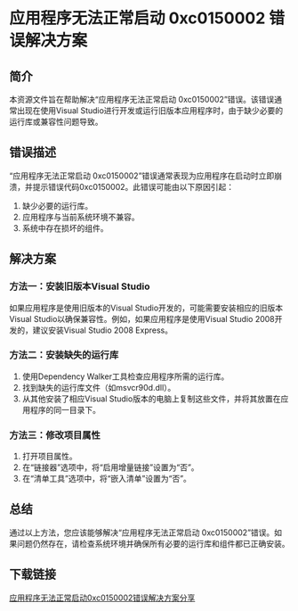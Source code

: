 # 应用程序无法正常启动 0xc0150002 错误解决方案

## 简介

本资源文件旨在帮助解决“应用程序无法正常启动 0xc0150002”错误。该错误通常出现在使用Visual Studio进行开发或运行旧版本应用程序时，由于缺少必要的运行库或兼容性问题导致。

## 错误描述

“应用程序无法正常启动 0xc0150002”错误通常表现为应用程序在启动时立即崩溃，并提示错误代码0xc0150002。此错误可能由以下原因引起：

1. 缺少必要的运行库。
2. 应用程序与当前系统环境不兼容。
3. 系统中存在损坏的组件。

## 解决方案

### 方法一：安装旧版本Visual Studio

如果应用程序是使用旧版本的Visual Studio开发的，可能需要安装相应的旧版本Visual Studio以确保兼容性。例如，如果应用程序是使用Visual Studio 2008开发的，建议安装Visual Studio 2008 Express。

### 方法二：安装缺失的运行库

1. 使用Dependency Walker工具检查应用程序所需的运行库。
2. 找到缺失的运行库文件（如msvcr90d.dll）。
3. 从其他安装了相应Visual Studio版本的电脑上复制这些文件，并将其放置在应用程序的同一目录下。

### 方法三：修改项目属性

1. 打开项目属性。
2. 在“链接器”选项中，将“启用增量链接”设置为“否”。
3. 在“清单工具”选项中，将“嵌入清单”设置为“否”。

## 总结

通过以上方法，您应该能够解决“应用程序无法正常启动 0xc0150002”错误。如果问题仍然存在，请检查系统环境并确保所有必要的运行库和组件都已正确安装。

## 下载链接

[应用程序无法正常启动0xc0150002错误解决方案分享](https://pan.quark.cn/s/3872c5a1c0fb)